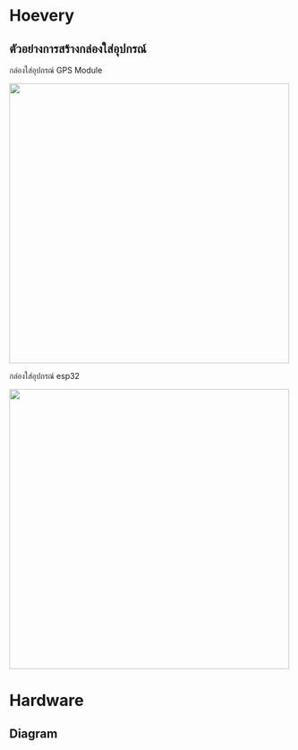 <h1> Hoevery</h1>
<h2>ตัวอย่างการสร้างกล่องใส่อุปกรณ์</h2>
<p>กล่องใส่อุปกรณ์ GPS Module</p>
<img src="hoevery/hardware_design/NEO6.JPG" width="500">
<p>กล่องใส่อุปกรณ์ esp32</p>
<img src="hoevery/hardware_design/esp32.png" width="500">


<h1> Hardware </h1>
<h2>Diagram</h2>
<!-- <img src="hw/diagram.jpg" width="500"> -->
